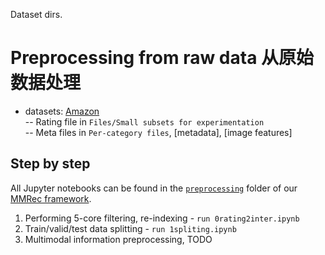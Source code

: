 Dataset dirs.

# Preprocessing from raw data 从原始数据处理
- datasets: [Amazon](http://jmcauley.ucsd.edu/data/amazon/links.html)  
-- Rating file in `Files/Small subsets for experimentation`  
-- Meta files in `Per-category files`, [metadata], [image features]

## Step by step
All Jupyter notebooks can be found in the [`preprocessing`](https://github.com/enoche/MMRec/tree/master/preprocessing) folder of our [MMRec framework](https://github.com/enoche/MMRec).   
1. Performing 5-core filtering, re-indexing - `run 0rating2inter.ipynb`
2. Train/valid/test data splitting - `run 1spliting.ipynb`
3. Multimodal information preprocessing, TODO
